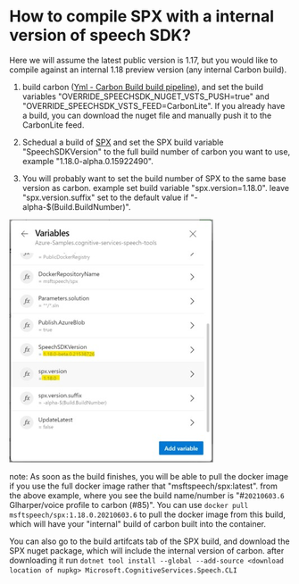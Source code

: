 # How to compile SPX with a internal version of speech SDK?

Here we will assume the latest public version is 1.17, but you would like to compile against an internal 1.18 preview version (any internal Carbon build).


1. build carbon ([Yml - Carbon Build build pipeline](https://msasg.visualstudio.com/Skyman/_build?definitionId=4833&_a=summary)), and set the build variables "OVERRIDE_SPEECHSDK_NUGET_VSTS_PUSH=true" and "OVERRIDE_SPEECHSDK_VSTS_FEED=CarbonLite".  If you already have a build, you can download the nuget file and manually push it to the CarbonLite feed.

2. Schedual a build of [SPX](https://msasg.visualstudio.com/Skyman/_build?definitionId=13649) and set the SPX build variable "SpeechSDKVersion" to the full build number of carbon you want to use, example "1.18.0-alpha.0.15922490".
3. You will probably want to set the build number of SPX to the same base version as carbon. example set build variable "spx.version=1.18.0".  leave "spx.version.suffix" set to the default value if "-alpha-$(Build.BuildNumber)".

![Build Variable Example](images/SPX_Build_Variables.jpg)

note: As soon as the build finishes, you will be able to pull the docker image if you use the full docker image  rather that "msftspeech/spx:latest".  from the above example, where you see the build name/number is "#```20210603.6``` Glharper/voice profile to carbon (#85)". You can use ```docker pull msftspeech/spx:1.18.0.20210603.6``` to pull the docker image from this build, which will have your "internal" build of carbon built into the container.


You can also go to the build artifcats tab of the SPX build, and download the SPX nuget package, which will include the internal version of carbon. after downloading it run ```dotnet tool install --global --add-source <download location of nupkg> Microsoft.CognitiveServices.Speech.CLI```
